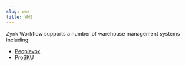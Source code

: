 ```yaml
---
slug: wms
title: WMS
---
```

Zynk Workflow supports a number of warehouse management systems including:

 * [Peoplevox](peoplevox)
 * [ProSKU](prosku)
